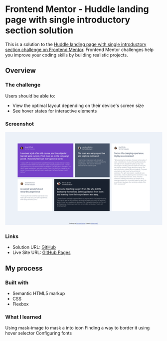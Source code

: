 # Frontend Mentor - Huddle landing page with single introductory section solution

This is a solution to the [Huddle landing page with single introductory section challenge on Frontend Mentor](https://www.frontendmentor.io/challenges/huddle-landing-page-with-a-single-introductory-section-B_2Wvxgi0). Frontend Mentor challenges help you improve your coding skills by building realistic projects. 

## Overview

### The challenge

Users should be able to:

- View the optimal layout depending on their device's screen size
- See hover states for interactive elements

### Screenshot

![](./screenshot.png)

### Links

- Solution URL: [GitHub](https://github.com/Muhammad-Z/frontend-mentor-challenges/tree/main/huddle-landing-page-with-single-introductory-section-main)
- Live Site URL: [GitHub Pages](https://muhammad-z.github.io/frontend-mentor-challenges/huddle-landing-page-with-single-introductory-section-main/)

## My process

### Built with

- Semantic HTML5 markup
- CSS
- Flexbox


### What I learned

Using mask-image to mask a into icon
Finding a way to border it
using hover selector
Configuring fonts